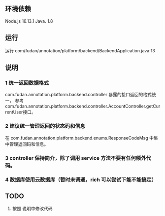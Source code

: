 ## 环境依赖
Node.js 16.13.1
Java.   1.8

## 运行
运行 com/fudan/annotation/platform/backend/BackendApplication.java:13

## 说明
### 1 统一返回数据格式
com.fudan.annotation.platform.backend.controller 暴露的接口返回的格式统一， 参考com.fudan.annotation.platform.backend.controller.AccountController.getCurrentUser接口。
### 2 建议统一管理返回的状态码和信息
在 com.fudan.annotation.platform.backend.enums.ResponseCodeMsg 中集中管理返回码和信息。
### 3 controller 保持简介，除了调用 service 方法不要有任何额外代码。
### 4 数据库使用云数据库（暂时未调通，rich 可以尝试下能不能搞定）

## TODO
1. 按照 说明中修改代码


